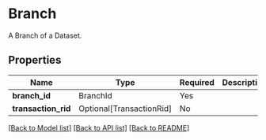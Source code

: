 # Branch

A Branch of a Dataset.


## Properties
| Name | Type | Required | Description |
| ------------ | ------------- | ------------- | ------------- |
**branch_id** | BranchId | Yes |  |
**transaction_rid** | Optional[TransactionRid] | No |  |


[[Back to Model list]](../../../README.md#models-v1-link) [[Back to API list]](../../../README.md#documentation-for-api-endpoints) [[Back to README]](../../../README.md)
